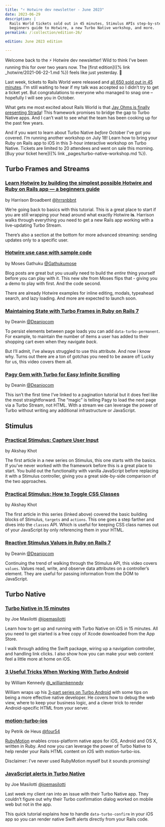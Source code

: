 ```yaml
---
title: "⚡️ Hotwire dev newsletter - June 2023"
date: 2023-06-29
description: |
  Rails World tickets sold out in 45 minutes, Stimulus APIs step-by-step, a
  beginners guide to Hotwire, a new Turbo Native workshop, and more.
permalink: /:collection/edition-26/

edition: June 2023 edition

---
```


Welcome back to the ⚡️ Hotwire dev newsletter! Wild to think I’ve been running this for over two years now. The [first edition]({% link _hotwire/2021-06-22-1.md %}) feels like just yesterday. 🥲

Last week, tickets to Rails World were released and [all 650 sold out in 45 minutes](https://world.hey.com/dhh/rails-world-sold-out-less-than-45-minutes-78a0b276). I’m still waiting to hear if my talk was accepted so I didn’t try to get a ticket yet. But congratulations to everyone who managed to snag one – hopefully I will see you in October.

What gets me most excited about Rails World is that [Jay Ohms is finally presenting Strada](https://github.com/hotwired/hotwire-site/issues/33#issuecomment-1596127687)! This framework promises to bridge the gap to Turbo Native apps. And I can’t wait to see what the team has been cooking up for the past few years.

And if you want to learn about Turbo Native *before* October I’ve got you covered. I’m running another workshop on July 18! Learn how to bring your Ruby on Rails app to iOS in this 3-hour interactive workshop on Turbo Native. Tickets are limited to 20 attendees and went on sale this morning. [Buy your ticket here]({% link _pages/turbo-native-workshop.md %}).

## Turbo Frames and Streams

### [Learn Hotwire by building the simplest possible Hotwire and Ruby on Rails app — a beginners guide](https://railsnotes.xyz/blog/the-simplest-ruby-on-rails-and-hotwire-app-possible-beginners-guide)

by Harrison Broadbent [@hrrsnbbnt](https://twitter.com/hrrsnbbnt)

We’re going back to basics with this tutorial. This is a great place to start if you are still wrapping your head around what exactly Hotwire **is**. Harrison walks through everything you need to get a new Rails app working with a live-updating Turbo Stream.

There’s also a section at the bottom for more advanced streaming: sending updates only to a specific user.

### [Hotwire use case with sample code](https://hotwiredcases.dev)

by Moses Gathuku [@Gathukumose](https://twitter.com/Gathukumose)

Blog posts are great but you usually need to build the *entire* thing yourself before you can play with it. This new site from Moses flips that - giving you a demo to play with first. And the code second.

There are already Hotwire examples for inline editing, modals, typeahead search, and lazy loading. And more are expected to launch soon.

### [Maintaining State with Turbo Frames in Ruby on Rails 7](https://www.youtube.com/watch?v=60wMhP7V1Po)

by Deanin [@Deaniocom](https://twitter.com/deaniocom)

To persist elements between page loads you can add `data-turbo-permanent`. For example, to maintain the number of items a user has added to their shopping cart even when they navigate *back*.

But I’ll admit, I’ve always struggled to use this attribute. And now I know why. Turns out there are a ton of gotchas you need to be aware of! Lucky for us, this video covers them all.

### [Pagy Gem with Turbo for Easy Infinite Scrolling](https://www.youtube.com/watch?v=4nrmf5KfD8Y)

by Deanin [@Deaniocom](https://twitter.com/deaniocom)

This isn’t the first time I’ve linked to a pagination tutorial but it does feel like the most straightforward. The “magic” is telling Pagy to load the next page via a Turbo Stream, not HTML. With a stream we can leverage the power of Turbo without writing any additional infrastructure or JavaScript.

## Stimulus

### [Practical Stimulus: Capture User Input](https://www.akshaykhot.com/practical-stimulus-capture-user-input/)

by Akshay Khot

The first article in a new series on Stimulus, this one starts with the basics. If you’ve never worked with the framework before this is a great place to start. You build out the functionality with vanilla JavaScript before replacing it with a Stimulus controller, giving you a great side-by-side comparison of the two approaches.

### [Practical Stimulus: How to Toggle CSS Classes](https://www.akshaykhot.com/practical-stimulus-how-to-toggle-css-classes/)

by Akshay Khot

The first article in this series (linked above) covered the basic building blocks of Stimulus, `targets` and `actions`. This one goes a step farther and dives into the `classes` API. Which is useful for keeping CSS class names out of your JavaScript by only referencing them in your HTML.

### [Reactive Stimulus Values in Ruby on Rails 7](https://www.youtube.com/watch?v=pAfAlxdhSHw)

by Deanin [@Deaniocom](https://twitter.com/deaniocom)

Continuing the trend of walking through the Stimulus API, this video covers `values`. Values read, write, and observe data attributes on a controller’s element. They are useful for passing information from the DOM to JavaScript.

## Turbo Native

### [Turbo Native in 15 minutes](https://www.youtube.com/watch?v=83wOvrNtZX4)

by Joe Masilotti [@joemasilotti](https://twitter.com/joemasilotti)

Learn how to get up and running with Turbo Native on iOS in 15 minutes. All you need to get started is a free copy of Xcode downloaded from the App Store.

I walk through adding the Swift package, wiring up a navigation controller, and handling link clicks. I also show how you can make your web content feel a little more at home on iOS.

### [3 Useful Tricks When Working With Turbo Android](https://williamkennedy.ninja/android/2023/06/02/3-useful-tricks-when-working-with-turbo-android/)

by William Kennedy [@\_williamkennedy](https://twitter.com/_williamkennedy)

William wraps up his [3-part series on Turbo Android](https://williamkennedy.ninja/android/2023/05/10/up-and-running-with-turbo-android-part-1/) with some tips on being a more effective native developer. He covers how to debug the web view, where to keep your business logic, and a clever trick to render Android-specific HTML from your server.

### [motion-turbo-ios](https://github.com/p8/motion-turbo-ios)

by Petrik de Heus [@four54](https://twitter.com/four54)

[RubyMotion](http://www.rubymotion.com) enables cross-platform native apps for iOS, Android and OS X, written in Ruby. And now you can leverage the power of Turbo Native to help render your Rails HTML content on iOS with motion-turbo-ios.

Disclaimer: I’ve never used RubyMotion myself but it sounds promising!

### [JavaScript alerts in Turbo Native](https://masilotti.com/javascript-alerts-in-turbo-native/)

by Joe Masilotti [@joemasilotti](https://twitter.com/joemasilotti)

Last week my client ran into an issue with their Turbo Native app. They couldn’t figure out why their Turbo confirmation dialog worked on mobile web but not in the app.

This quick tutorial explains how to handle `data-turbo-confirm` in your iOS app so you can render native Swift alerts directly from your Rails code.
